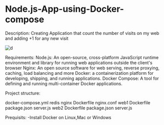 # Node.js-App-using-Docker-compose


Description:
Creating Application that count the number of visits on my web and adding +1 for any new visit 

![d](https://user-images.githubusercontent.com/122731503/221356027-4a98b959-65d4-41fc-b329-eca700a98eb2.JPG)

Requirements:
Node.js: An open-source, cross-platform JavaScript runtime environment and library for running web applications outside the client's browser
Nginx: An open source software for web serving, reverse proxying, caching, load balancing and more
Docker: a containerization platform for developing, shipping, and running applications.
Docker Compose: A tool for defining and running multi-container Docker applications.

Project structure:

docker-compose.yml
redis
nginx
  Dockerfile
  nginx.conf
web1
  Dockerfile
  package.json
  server.js
web2
  Dockerfile
  package.json
  server.js
  
Prequisits:
-Install Docker on Linux,Mac or Windows


